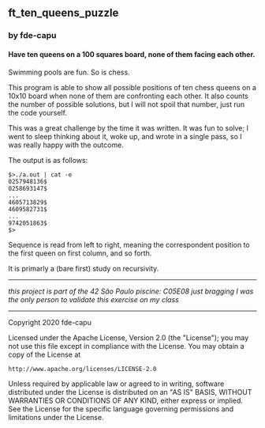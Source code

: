 ## ft_ten_queens_puzzle
### by fde-capu

#### Have ten queens on a 100 squares board, none of them facing each other.

Swimming pools are fun. So is chess.

This program is able to show all possible positions of ten chess queens on a 10x10 board when none of them are confronting each other. It also counts the number of possible solutions, but I will not spoil that number, just run the code yourself.

This was a great challenge by the time it was written. It was fun to solve; I went to sleep thinking about it, woke up, and wrote in a single pass, so I was really happy with the outcome.

The output is as follows:

    $>./a.out | cat -e
    0257948136$
    0258693147$
    ...
    4605713829$
    4609582731$
    ...
    9742051863$
    $>

Sequence is read from left to right, meaning the correspondent position to the first queen on first column, and so forth.

It is primarly a (bare first) study on recursivity.

---

*this project is part of the 42 São Paulo piscine: C05E08*
*just bragging I was the only person to validate this exercise on my class*

---

Copyright 2020 fde-capu

Licensed under the Apache License, Version 2.0 (the "License");
you may not use this file except in compliance with the License.
You may obtain a copy of the License at

    http://www.apache.org/licenses/LICENSE-2.0

Unless required by applicable law or agreed to in writing, software
distributed under the License is distributed on an "AS IS" BASIS,
WITHOUT WARRANTIES OR CONDITIONS OF ANY KIND, either express or implied.
See the License for the specific language governing permissions and
limitations under the License.
